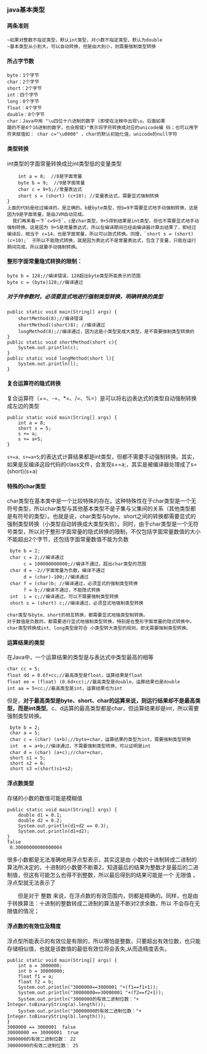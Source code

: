 ### java基本类型

#### 两条准则

```
~如果对整数不指定类型，默认int类型，对小数不指定类型，默认为double
~基本类型从小到大，可以自动转换，但是由大到小，则需要强制类型转换
```

#### 所占字节数

```
byte：1个字节
char：2个字节
short：2个字节
int：四个字节
long：8个字节
float：4个字节
double：8个字节
char：Java中用 "\u四位十六进制的数字 (即使在注释中出现\u，后面如果
跟的不是4个16进制的数字，也会报错)"表示将字符转换成对应的unicode编 码；也可以用字符来赋值如： char c="\u0000" ，char的默认初始化值，unicode的null字符
```

#### 类型转换

int类型的字面常量转换成比int类型低的变量类型

```
    int a = 8;  //8是字面常量
    byte b = 9;  //9是字面常量
    char c = 9+5;//常量表达式
    short s = (short) (c+10); //变量表达式，需要显式强制转换
}
上面的代码是经过编译的，是正确的。b是byte类型，但b=9不需要显式地手动强制转换，这是因为9是字面常量，是由JVM自动完成。
  我们再来看一下`c=9+5`，c是char类型，9+5得到结果是int类型，但也不需要显式地手动强制转换。这是因为 9+5是常量表达式，所以在编译期间已经由编译器计算出结果了，即经过编译后，相当于 c=14，也是字面常量，所以可以隐式转换。同理，`short s = (short) (c+10);` 子所以不能隐式转换，就是因为表达式不是常量表达式，包含了变量，只能在运行期间完成，所以就要手动强制转换。
```

#### 整形字面常量隐式转换的限制：

```
byte b = 128;//编译错误，128超出byte类型所能表示的范围
byte c = (byte)128;//编译通过

```

##### 对于传参数时，必须要显式地进行强制类型转换，明确转换的类型

```
public static void main(String[] args) {
    shortMethod(8);//编译错误
    shortMethod((short)8); //编译通过
    longMethod(8);//编译通过，因为这是小类型变成大类型，是不需要强制类型转换的
}
public static void shortMethod(short c){
    System.out.println(c);
}
public static void longMethod(short l){
    System.out.println(l);
}
```

#### 复合运算符的隐式转换

复合运算符（+=、-=、\*=、/=、%=）是可以将右边表达式的类型自动强制转换成左边的类型

```
public static void main(String[] args) {
    int a = 8;  
    short s = 5; 
    s += a;
    s += a+5;   
}
```

`s+=a、s+=a+5`;的表达式计算结果都是int类型，但都不需要手动强制转换。其实，如果是反编译这段代码的class文件，会发现s+=a;，其实是被编译器处理成了s=(short)(s+a)

#### 特殊的char类型

char类型在基本类中是一个比较特殊的存在。这种特殊性在于char类型是一个无符号类型，所以char类型与其他基本类型不是子集与父集间的关系（其他类型都是有符号的类型）。也就是说，char类型与byte、short之间的转换都需要显式的强制类型转换（小类型自动转换成大类型失败）。同时，由于char类型是一个无符号类型，所以对于整形字面常量的隐式转换的限制，不仅包括字面常量数值的大小不能超出2个字节，还包括字面常量数值不能为负数

```
 byte b = 2;
 char c = 2;//编译通过
      c = 100000000000;//编译不通过，超出char类型的范围
 char d = -2//字面常量为负数，编译不通过
      d = (char)-100;//编译通过
 char f = (char)b; //编译通过，必须显式的强制类型转换
      f = b;//编译不通过，不能隐式转换
 int  i = c;//编译通过，可以不需要强制类型转换
 short s = (short) c;//编译通过，必须显式地强制类型转换
```

```
char类型与byte、short的相互转换，都需要显式地强类型制转换。
对于数值是负数的，都需要进行显式地强制类型转换，特别是在整形字面常量的隐式转换中。
char类型转换成int、long类型是符合 小类型转大类型的规则，即无需要强制类型转换。
```

#### 运算结果的类型

在Java中，一个运算结果的类型是与表达式中类型最高的相等

```
char cc = 5;
float dd = 0.6f+cc;//最高类型是float，运算结果是float
float ee = (float) (0.6d+cc);//最高类型是double，运算结果也是double
int aa = 5+cc;//最高类型是int，运算结果也为int
```

但是，**对于最高类型是byte、short、char的运算来说，则运行结果却不是最高类型，而是int类型**。c、d运算的最高类型都是char，但运算结果却是int，所以需要强制类型转换。

```
 byte b = 2;
 char a = 5;
 char c = (char) (a+b);//byte+char，运算结果的类型为int，需要强制类型转换
 int  e = a+b;//编译通过，不需要强制类型转换，可以证明是int
 char d = (char) (a+c);//char+char，
 short s1 = 5;
 short s2 = 6;
 short s3 =(short)s1+s2; 
```

#### 浮点数类型

存储的小数的数值可能是模糊值

```
public static void main(String[] args) {
    double d1 = 0.1;
    double d2 = 0.2;
    System.out.println(d1+d2 == 0.3);
    System.out.println(d1+d2);
}
false
 0.30000000000000004
```

很多小数都是无法准确地用浮点型表示，其实这是由 小数的十进制转成二进制的算法所决定的，十进制的小数要不断乘2，知道最后的结果为整数才是最后的二进制值，但这有可能怎么也得不到整数，所以最后得到的结果可能是一个 无限值 ，浮点型就无法表示了

  但是对于 整数 来说，在浮点数的有效范围内，则都是精确的。同样，也是由于转换算法：十进制的整数转成二进制的算法是不断对2求余数，所以 不会存在无限值的情况；

#### 浮点数的有效位及精度

浮点型所能表示的有效位是有限的，所以哪怕是整数，只要超出有效位数，也只能存储相似值，也就是该数值的最低有效位将会丢失,从而造精度丢失。

```
public static void main(String[] args) {
    int a = 3000000;
    int b = 30000000;
    float f1 = a;
    float f2 = b;
    System.out.println("3000000==3000001 "+(f1==f1+1));
    System.out.println("30000000==30000001 "+(f2==f2+1));
    System.out.println("3000000的有效二进制位数："+ Integer.toBinaryString(a).length());
    System.out.println("30000000的有效二进制位数："+ Integer.toBinaryString(b).length());
}
3000000 == 3000001  false
30000000 == 30000001  true
3000000的有效二进制位数： 22
30000000的有效二进制位数： 25
```

